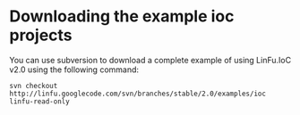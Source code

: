 # Downloading the example ioc projects #

You can use subversion to download a complete example of using LinFu.IoC v2.0 using the following command:

`svn checkout http://linfu.googlecode.com/svn/branches/stable/2.0/examples/ioc linfu-read-only`
